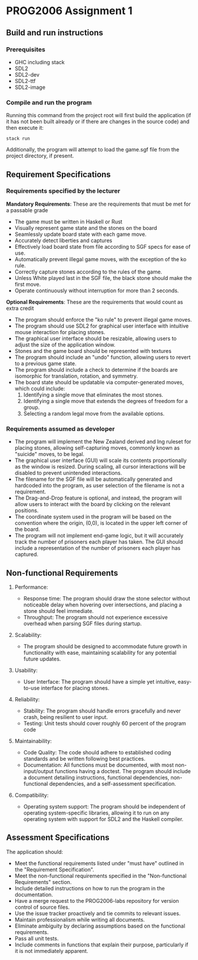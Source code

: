 # PROG2006 Assignment 1

## Build and run instructions

### Prerequisites
- GHC including stack
- SDL2
- SDL2-dev
- SDL2-ttf
- SDL2-image


### Compile and run the program

Running this command from the project root will first build the application (if it has not been built already or if there are changes in the source code) and then execute it:

    stack run

Additionally, the program will attempt to load the game.sgf file from the project directory, if present.

## Requirement Specifications

### Requirements specified by the lecturer

**Mandatory Requirements**: These are the requirements that must be met for a passable grade

- The game must be written in Haskell or Rust
- Visually represent game state and the stones on the board
- Seamlessly update board state with each game move.
- Accurately detect liberties and captures
- Effectively load board state from file according to SGF specs for ease of use. 
- Automatically prevent illegal game moves, with the exception of the ko rule.
- Correctly capture stones according to the rules of the game.
- Unless White played last in the SGF file, the black stone should make the first move.
- Operate continuously without interruption for more than 2 seconds.

**Optional Requirements**: These are the requirements that would count as extra credit

- The program should enforce the "ko rule" to prevent illegal game moves.
- The program should use SDL2 for graphical user interface with intuitive mouse interaction for placing stones.
- The graphical user interface should be resizable, allowing users to adjust the size of the application window.
- Stones and the game board should be represented with textures
- The program should include an "undo" function, allowing users to revert to a previous game state.
- The program should include a check to determine if the boards are isomorphic for translation, rotation, and symmetry.
- The board state should be updatable via computer-generated moves, which could include:
  1. Identifying a single move that eliminates the most stones.
  2. Identifying a single move that extends the degrees of freedom for a group.
  3. Selecting a random legal move from the available options.

### Requirements assumed as developer
- The program will implement the New Zealand derived and Ing ruleset for placing stones, allowing self-capturing moves, commonly known as "suicide" moves, to be legal.
- The graphical user interface (GUI) will scale its contents proportionally as the window is resized. During scaling, all cursor interactions will be disabled to prevent unintended interactions.
- The filename for the SGF file will be automatically generated and hardcoded into the program, as user selection of the filename is not a requirement.
- The Drag-and-Drop feature is optional, and instead, the program will allow users to interact with the board by clicking on the relevant positions.
- The coordinate system used in the program will be based on the convention where the origin, (0,0), is located in the upper left corner of the board.
- The program will not implement end-game logic, but it will accurately track the number of prisoners each player has taken. The GUI should include a representation of the number of prisoners each player has captured.

## Non-functional Requirements

1. Performance:
    - Response time: The program should draw the stone selector without noticeable delay when hovering over intersections, and placing a stone should feel immediate.
    - Throughput: The program should not experience excessive overhead when parsing SGF files during startup.

2. Scalability:
    - The program should be designed to accommodate future growth in functionality with ease, maintaining scalability for any potential future updates.

3. Usability:
    - User Interface: The program should have a simple yet intuitive, easy-to-use interface for placing stones.

4. Reliability:
    - Stability: The program should handle errors gracefully and never crash, being resilient to user input.
    - Testing: Unit tests should cover roughly 60 percent of the program code 

5. Maintainability:
    - Code Quality: The code should adhere to established coding standards and be written following best practices.
    - Documentation: All functions must be documented, with most non-input/output functions having a doctest. The program should include a document detailing instructions, functional dependencies, non-functional dependencies, and a self-assessment specification.
6. Compatibility:
    - Operating system support: The program should be independent of operating system-specific libraries, allowing it to run on any operating system with support for SDL2 and the Haskell compiler.
 
## Assessment Specifications
The application should:

- Meet the functional requirements listed under "must have" outlined in the "Requirement Specification".
- Meet the non-functional requirements specified in the "Non-functional Requirements" section.
- Include detailed instructions on how to run the program in the documentation.
- Have a merge request to the PROG2006-labs repository for version control of source files.
- Use the issue tracker proactively and tie commits to relevant issues.
- Maintain professionalism while writing all documents.
- Eliminate ambiguity by declaring assumptions based on the functional requirements.
- Pass all unit tests.
- Include comments in functions that explain their purpose, particularly if it is not immediately apparent.